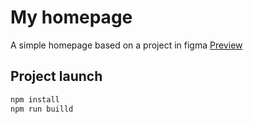 # My homepage
A simple homepage based on a project in figma
[Preview](https://tomaszjader.github.io)
## Project launch
```sh
npm install
npm run builld
```
